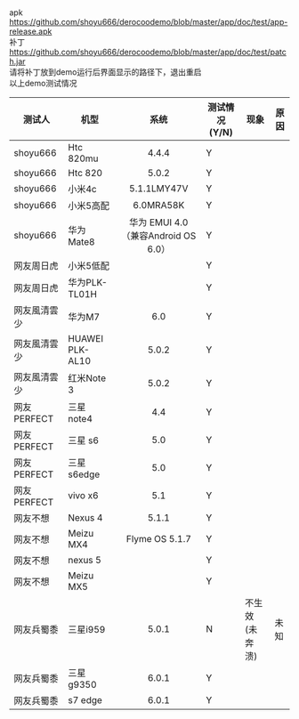 <br>apk  https://github.com/shoyu666/derocoodemo/blob/master/app/doc/test/app-release.apk
<br>补丁 https://github.com/shoyu666/derocoodemo/blob/master/app/doc/test/patch.jar
<br>请将补丁放到demo运行后界面显示的路径下，退出重启
<br>以上demo测试情况

|测试人| 机型        | 系统           |测试情况(Y/N)|现象|原因|
| ------------- | ------------- |:-------------:| -------------|-------------|-------------|
|shoyu666|Htc 820mu|4.4.4|Y|||
|shoyu666|Htc 820|5.0.2|Y|||
|shoyu666|小米4c|5.1.1LMY47V|Y|||
|shoyu666|小米5高配|6.0MRA58K|Y|||
|shoyu666|华为Mate8|华为 EMUI 4.0（兼容Android OS 6.0）|Y|||
|网友周日虎|小米5低配||Y|||
|网友周日虎|华为PLK-TL01H||Y|||
|网友風清雲少|华为M7|6.0|Y|||
|网友風清雲少|HUAWEI PLK-AL10|5.0.2|Y|||
|网友風清雲少|红米Note 3| 5.0.2|Y |||
|网友PERFECT |三星 note4|4.4|Y|||
|网友PERFECT |三星 s6|5.0|Y|||
|网友PERFECT |三星 s6edge|5.0|Y|||
|网友PERFECT |vivo x6|5.1|Y|||
|网友不想 |Nexus 4|5.1.1|Y|||
|网友不想 |Meizu MX4|Flyme OS 5.1.7|Y|||
|网友不想 |nexus 5 ||Y|||
|网友不想 |Meizu MX5||Y|||
|网友兵蜀黍 |三星i959 |5.0.1|N|不生效(未奔溃)|未知|
|网友兵蜀黍 |三星g9350 |6.0.1|Y|||
|网友兵蜀黍 |s7 edge |6.0.1|Y|||
